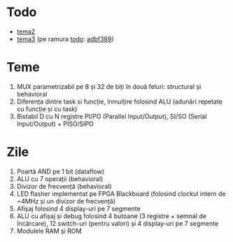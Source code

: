 # Todo
* [tema2](https://github.com/rarescolibaba/verilog/tree/main/tema2#todo)
* [tema3](https://github.com/rarescolibaba/verilog/tree/main/tema3) (pe ramura [todo](https://github.com/rarescolibaba/verilog/tree/todo): [adbf389](https://github.com/rarescolibaba/verilog/commit/adbf38966ae8cddc0b69f031d0fea2a9502a45aa))

# Teme  
1. MUX parametrizabil pe 8 și 32 de biți în două feluri: structural și behavioral
2. Diferența dintre task si funcție, înmulțire folosind ALU (adunări repetate cu funcție și cu task)
3. Bistabil D cu N registre PI/PO (Parallel Input/Output), SI/SO (Serial Input/Output) + PISO/SIPO

# Zile  
1. Poartă AND pe 1 bit (dataflow)
2. ALU cu 7 operații (behavioral)
3. Divizor de frecvență (behavioral)
4. LED flasher implementat pe FPGA Blackboard (folosind clockul intern de ~4MHz și un divizor de frecvență)
5. Afișaj folosind 4 display-uri pe 7 segmente
6. ALU cu afișaj și debug folosind 4 butoane (3 registre + semnal de încărcare), 12 switch-uri (pentru valori) și 4 display-uri pe 7 segmente
7. Modulele RAM și ROM
